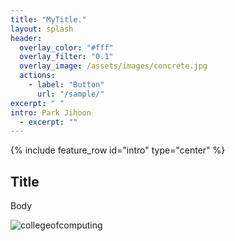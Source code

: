 ```yaml
---
title: "MyTitle."
layout: splash
header:
  overlay_color: "#fff"
  overlay_filter: "0.1"
  overlay_image: /assets/images/concrete.jpg
  actions:
    - label: "Button"
      url: "/sample/"
excerpt: " "
intro: Park Jihoon
  - excerpt: ""
---
```


{% include feature_row id="intro" type="center" %}

## Title

Body

![collegeofcomputing](/assets/images/collegeofcomputing.jpg)
